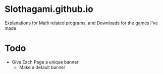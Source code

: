 # Slothagami.github.io
Explanations for Math related programs, and Downloads for the games I've made

# Todo
- Give Each Page a unique banner
    - Make a default banner